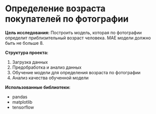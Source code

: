 # Определение возраста покупателей по фотографии

**Цель исследования:** 
Построить модель, которая по фотографии определит приблизительный возраст человека. MAE модели должно быть не больше 8.

**Структура проекта:**
1.  Загрузка данных
2.  Предобработка и анализ данных
3.  Обучение модели для определения возраста по фотографии
4.  Анализ качества обученной модели

**Использованные библиотеки:**
- pandas
- matplotlib
- tensorflow

